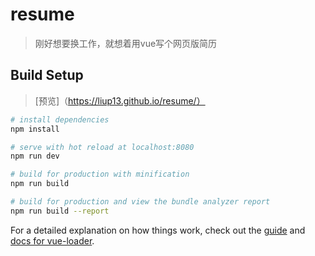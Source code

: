 # resume

> 刚好想要换工作，就想着用vue写个网页版简历

## Build Setup

> [预览]（https://liup13.github.io/resume/）

``` bash
# install dependencies
npm install

# serve with hot reload at localhost:8080
npm run dev

# build for production with minification
npm run build

# build for production and view the bundle analyzer report
npm run build --report
```

For a detailed explanation on how things work, check out the [guide](http://vuejs-templates.github.io/webpack/) and [docs for vue-loader](http://vuejs.github.io/vue-loader).
